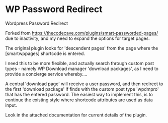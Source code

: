# WP Password Redirect
Wordpress Password Redirect

Forked from https://thecodecave.com/plugins/smart-passworded-pages/ due to inactivity, and my need to expand the options for target pages.

The original plugin looks for 'descendent pages' from the page where the [smartwppages] shortcode is entered.  

I need this to be more flexible, and actually search through custom post types - namely WP Download manager 'download packages', as I need to provide a concierge service whereby....

A central 'download page' will receive a user password, and then redirect to the first 'download package' if finds with the custom post type 'wpdmpro' that has the entered password.  The easiest way to implement this, is to continue the existing style where shortcode attributes are used as data input.

Look in the attached documentation for current details of the plugin.
